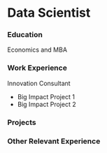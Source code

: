 # Data Scientist

### Education
Economics and MBA

### Work Experience
Innovation Consultant
- Big Impact Project 1
- Big Impact Project 2

### Projects

### Other Relevant Experience
